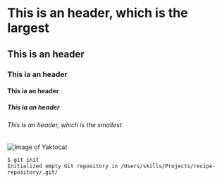 # This is an header, which is the largest
## This is an header
### This ia an header
#### This ia an header
##### This ia an header
###### This is an header, which is the smallest

![Image of Yaktocat](https://octodex.github.com/images/yaktocat.png)

```
$ git init
Initialized empty Git repository in /Users/skills/Projects/recipe-repository/.git/
```
